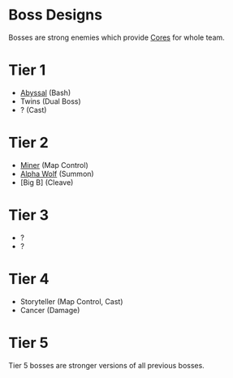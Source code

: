 # Boss Designs

Bosses are strong enemies which provide [Cores](../Item/Core.md) for whole team.

# Tier 1

- [Abyssal](Abyssal.md) (Bash)
- Twins (Dual Boss)
- ? (Cast)

# Tier 2

- [Miner](Miner.md) (Map Control)
- [Alpha Wolf](Alpha_Wolf.md) (Summon)
- [Big B] (Cleave)

# Tier 3

- ?
- ?

# Tier 4

- Storyteller (Map Control, Cast)
- Cancer (Damage)

# Tier 5

Tier 5 bosses are stronger versions of all previous bosses.
